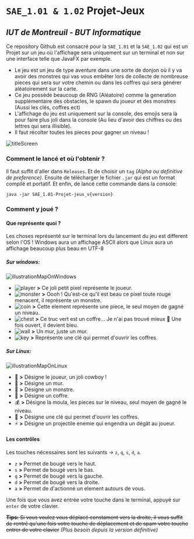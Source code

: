 # `SAE_1.01 & 1.02` **Projet-Jeux**
## _IUT de Montreuil - BUT Informatique_

Ce repository Github est consacré pour la `SAE_1.01` et la `SAE_1.02` qui est un Projet sur un jeu où l'affichage sera
uniquement sur un terminal et non sur une interface telle que JavaFX par exemple.

* Le jeu est un jeu de type aventure dans une sorte de donjon où il y va avoir des monstres qui vas vous embêter lors de
collecte de nombreuse pieces qui sera sur votre chemin ou dans les coffres qui sera générer aléatoirement sur la carte.
* Ce jeu possède beaucoup de RNG (Aléatoire) comme la generation supplémentaire des obstacles, le spawn du joueur et des 
monstres (Aussi les clés, coffres ect)
* L'affichage du jeu est uniquement sur la console, des emojis sera là pour faire plus joli dans la console (Au lieu 
d'avoir des chiffres ou des lettres qui sera illisible).
* Il faut récolter toutes les pieces pour gagner un niveau !

![titleScreen](https://eapi.pcloud.com/getpubthumb?code=XZo2nFZUojd9tO3JSyUVNKtgPqibhbjnQcy&linkpassword=undefined&size=1127x281&crop=0&type=auto)
### Comment le lancé et où l'obtenir ?
Il faut suffit d'aller dans `Releases`. Et de choisir un `tag` _(Alpha ou definitive de preference)_. 
Ensuite de télécharger le fichier `.jar` qui est un format compilé et portatif. 
Et enfin, de lancé cette commande dans la console:

`java -jar SAE_1.01-Projet-jeux_v{version}`

### Comment y joué ?
#### Que représente quoi ?
Les choses représenté sur le terminal lors du lancement du jeu est different selon l'OS !
Windows aura un affichage ASCII alors que Linux aura un affichage beaucoup plus beau en UTF-8
##### Sur windows:
![illustrationMapOnWindows](https://eapi.pcloud.com/getpubthumb?code=XZMq9FZ4N5iPPInMp8xQ9MUJXXqCjH1gRgk&linkpassword=undefined&size=300x300&crop=0&type=auto)
* ![player](https://eapi.pcloud.com/getpubthumb?code=XZHWnFZk3IXz5H7jFudThzH32e6Qf8nFtR7&linkpassword=undefined&size=20x20&crop=0&type=auto) 
**>** Ce joli petit pixel représente le joueur.
* ![monster](https://eapi.pcloud.com/getpubthumb?code=XZ8WnFZ6dUw4UjdSbB83xVtnPOaNQpkATeX&linkpassword=undefined&size=20x20&crop=0&type=auto) 
**>** Oooh ! Qu'est-ce qu'il est beau ce pixel toute rouge menacent, il représente un monstre.
* ![coin](https://eapi.pcloud.com/getpubthumb?code=XZmWnFZkrHqbGdEdrQtjHuoTOhQEQx42uhy&linkpassword=undefined&size=20x20&crop=0&type=auto) 
**>** Cette element représente une piece, le seul moyen de gagné un niveau.
* ![chest](https://eapi.pcloud.com/getpubthumb?code=XZSWnFZKLL7gmEeqQmIfv6IYORNikV5EMYX&linkpassword=undefined&size=20x20&crop=0&type=auto) 
**>** Ce truc vert est un coffre... Je n'ai pas trouvé mieux 🙁 Une fois ouvert, il devient bleu.
* ![wall](https://eapi.pcloud.com/getpubthumb?code=XZjWnFZoITQkBECz0hLHcEHeiBfWHzKY0Vk&linkpassword=undefined&size=20x20&crop=0&type=auto) 
**>** Un mur, juste un mur.
* ![key](https://eapi.pcloud.com/getpubthumb?code=XZft9FZHwcGC1shg2kab63IONGqYJ6Y3Bc7&linkpassword=undefined&size=20x20&crop=0&type=auto) 
**>** Représente une clé qui permet d'ouvrir les coffres.

##### Sur Linux:
![illustrationMapOnLinux](https://eapi.pcloud.com/getpubthumb?code=XZSbgFZ7ry8QY4VqdF9rJFn1M7kSXitV1WV&linkpassword=undefined&size=300x300&crop=0&type=auto)
* 🤠 **>** Désigne le joueur, un joli cowboy !
* 🧱 **>** Désigne un mur.
* 👾 **>** Désigne un monstre.
* 🧰 **>** Désigne un coffre.
* 💰 **>** Désigne la moula, les pieces sur le niveau, seul moyen de gagné le niveau.
* 🔑 **>** Désigne une clé qui permet d'ouvrir les coffres.
* ⚡ **>** Désigne un projectile enemie qui engendra un dégât au joueur.

#### Les contrôles
Les touches nécessaires sont les suivants → `z`, `q`, `s`, `d`, `a`.
* `z` **>** Permet de bougé vers le haut.
* `s` **>** Permet de bougé vers le bas.
* `q` **>** Permet de bougé vers la gauche.
* `d` **>** Permet de bougé vers la droite.
* `a` **>** Permet de d'actionné un element autours de vous.

Une fois que vous avez entrée votre touche dans le terminal, appuyé sur `enter` de votre clavier.

~~**Tips:** Si vous voulez vous déplacé constament vers la droite, il vous suffit de rentré qu'une fois votre touche de 
déplacement et de spam votre touche entrer de votre clavier~~ _(Plus besoin depuis la version définitive)_